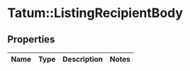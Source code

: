 # Tatum::ListingRecipientBody

## Properties
Name | Type | Description | Notes
------------ | ------------- | ------------- | -------------

